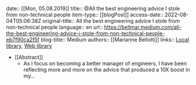 date:: [[Mon, 05.08.2019]]
title:: @All the best engineering advice I stole from non-technical people
item-type:: [[blogPost]]
access-date:: 2022-08-04T05:06:38Z
original-title:: All the best engineering advice I stole from non-technical people
language:: en
url:: https://bellmar.medium.com/all-the-best-engineering-advice-i-stole-from-non-technical-people-eb7f90ca2f5f
blog-title:: Medium
authors:: [[Marianne Bellotti]]
links:: [Local library](zotero://select/library/items/G4XBJALH), [Web library](https://www.zotero.org/users/6520516/items/G4XBJALH)

- [[Abstract]]
	- As I focus on becoming a better manager of engineers, I have been reflecting more and more on the advice that produced a 10X boost in my…